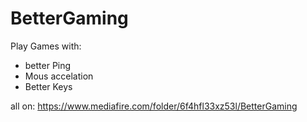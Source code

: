 # BetterGaming

Play Games with:
- better Ping
- Mous accelation
- Better Keys


all on:
https://www.mediafire.com/folder/6f4hfl33xz53l/BetterGaming
